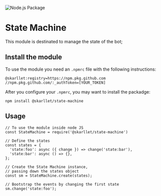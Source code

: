 ![Node.js Package](https://github.com/skarllet/state-machine/workflows/Node.js%20Package/badge.svg)

# State Machine
This module is destinated to manage the state of the bot;

## Install the module
To use the module you need an ``` .npmrc ``` file with the following instructions:
```
@skarllet:registry=https://npm.pkg.github.com
//npm.pkg.github.com/:_authToken=[YOUR_TOKEN]
```

After you configure your ``` .npmrc ```, you may want to install the packadge:
```
npm install @skarllet/state-machine
```

## Usage
```
// To use the module inside node JS
const StateMachine = require('@skarllet/state-machine')

// Define the states
const states = {
  'state:foo': async ({ change }) => change('state:bar'),
  'state:bar': async () => {},
};

// Create the State Machine instance,
// passing down the states object
const sm = StateMachine.create(states);

// Bootstrap the events by changing the first state
sm.change('state:foo');

```

